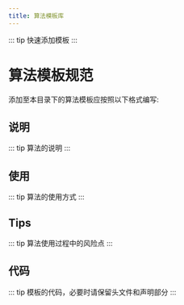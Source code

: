 ```yaml
---
title: 算法模板库
---
```


::: tip
快速添加模板
:::

# 算法模板规范

添加至本目录下的算法模板应按照以下格式编写:

## 说明
::: tip
算法的说明
:::

## 使用
::: tip
算法的使用方式
:::

## Tips
::: tip
算法使用过程中的风险点
:::

## 代码
::: tip
模板的代码，必要时请保留头文件和声明部分
:::
